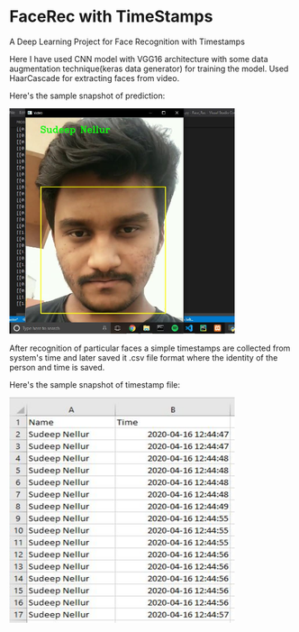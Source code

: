 # FaceRec with TimeStamps
A Deep Learning Project for Face Recognition with Timestamps

Here I have used CNN model with VGG16 architecture with some data augmentation technique(keras data generator) for training the model. Used HaarCascade for extracting faces from video.

Here's the sample snapshot of prediction:

<img src="sample_predication.JPG" height="400" width="400">

After recognition of particular faces a simple timestamps are collected from system's time and later saved it .csv file format where the identity of the person and time is saved.

Here's the sample snapshot of timestamp file:

<img src="sample_timestamps.JPG" height="400" width="400">

